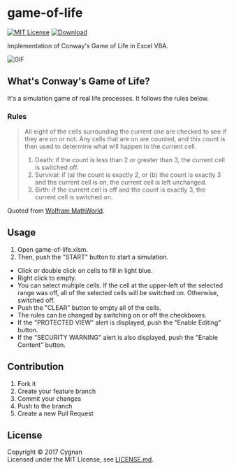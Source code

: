 # game-of-life

[![MIT License](http://img.shields.io/badge/license-MIT-cccc00.svg?style=flat)](LICENSE.md)
[![Download](https://img.shields.io/badge/download-the&nbsp;xlsm&nbsp;file-00c0f0.svg?style=flat)](https://github.com/cygnan/game-of-life/raw/master/game-of-life.xlsm)

Implementation of Conway's Game of Life in Excel VBA.

![GIF](https://user-images.githubusercontent.com/25865313/27192246-942392f4-5235-11e7-9bb1-d1ad0f52fce4.gif)

## What's Conway's Game of Life?

It's a simulation game of real life processes. It follows the rules below.

### Rules

> All eight of the cells surrounding the current one are checked to see if they are on or not. Any cells that are on are counted, and this count is then used to determine what will happen to the current cell.
>
>1. Death: if the count is less than 2 or greater than 3, the current cell is switched off.
>1. Survival: if (a) the count is exactly 2, or (b) the count is exactly 3 and the current cell is on, the current cell is left unchanged.
>1. Birth: if the current cell is off and the count is exactly 3, the current cell is switched on.

Quoted from [Wolfram MathWorld](http://mathworld.wolfram.com/GameofLife.html).

## Usage

1. Open game-of-life.xlsm.
1. Then, push the "START" button to start a simulation. 

- Click or double click on cells to fill in light blue.
- Right click to empty. 
- You can select multiple cells. If the cell at the upper-left of the selected range was off, all of the selected cells will be switched on. Otherwise, switched off.
- Push the "CLEAR" button to empty all of the cells.
- The rules can be changed by switching on or off the checkboxes.
- If the "PROTECTED VIEW" alert is displayed, push the "Enable Editing" button.
- If the "SECURITY WARNING" alert is also displayed, push the "Enable Content" button.

## Contribution

1. Fork it
1. Create your feature branch
1. Commit your changes
1. Push to the branch
1. Create a new Pull Request

## License

Copyright &copy; 2017 Cygnan  
Licensed under the MIT License, see [LICENSE.md](LICENSE.md).
